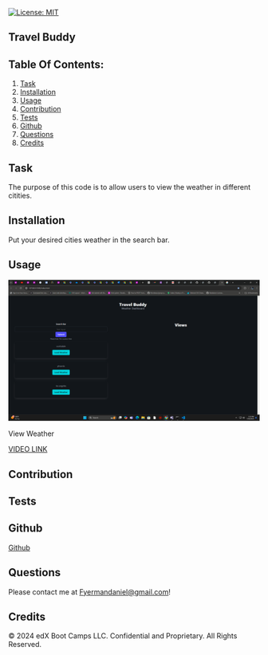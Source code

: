 
[![License: MIT](https://img.shields.io/badge/License-MIT-yellow.svg)](https://opensource.org/licenses/MIT)

## Travel Buddy

## Table Of Contents:


1. [Task](#task)
2. [Installation](#installation)
3. [Usage](#usage)
4. [Contribution](#contribution)
5. [Tests](#tests)
6. [Github](#github)
7. [Questions](#questions)
8. [Credits](#credits)


## Task

The purpose of this code is to allow users to view the weather in different citities.

## Installation 

Put your desired cities weather in the search bar.


## Usage 

![Usage](./images/Desktop%20Screenshot%202024.07.16%20-%2013.22.39.70.png)

View Weather

[VIDEO LINK](https://drive.google.com/file/d/1Me2qdchY4jHrJURbwaRCUr9r2B_fes7t/view?usp=sharing)

## Contribution



## Tests



## Github

[Github](https://github.com/Dfyerman?tab=repositories)

## Questions

Please contact me at Fyermandaniel@gmail.com!

## Credits


© 2024 edX Boot Camps LLC. Confidential and Proprietary. All Rights Reserved.

